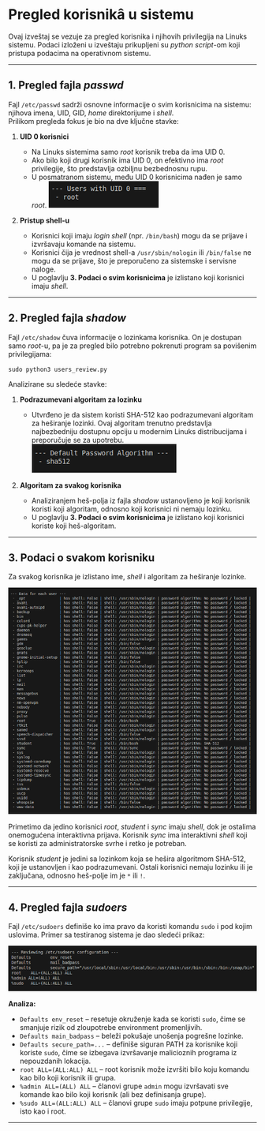 # Pregled korisnikâ u sistemu

Ovaj izveštaj se vezuje za pregled korisnika i njihovih privilegija na Linuks sistemu. Podaci izloženi u izveštaju prikupljeni su *python script*-om koji pristupa podacima na operativnom sistemu.

---

## 1. Pregled fajla *passwd*

Fajl `/etc/passwd` sadrži osnovne informacije o svim korisnicima na sistemu: njihova imena, UID, GID, *home* direktorijume i *shell*.  
Prilikom pregleda fokus je bio na dve ključne stavke:

1. **UID 0 korisnici**  
   - Na Linuks sistemima samo *root* korisnik treba da ima UID 0.  
   - Ako bilo koji drugi korisnik ima UID 0, on efektivno ima *root* privilegije, što predstavlja ozbiljnu bezbednosnu rupu.
   - U posmatranom sistemu, među UID 0 korisnicima nađen je samo *root*.
   ![](img/uid0.png)

2. **Pristup shell-u**  
   - Korisnici koji imaju *login shell* (npr. `/bin/bash`) mogu da se prijave i izvršavaju komande na sistemu.  
   - Korisnici čija je vrednost shell-a `/usr/sbin/nologin` ili `/bin/false` ne mogu da se prijave, što je preporučeno za sistemske i servisne naloge.  
   - U poglavlju **3. Podaci o svim korisnicima** je izlistano koji korisnici imaju *shell*.

---

## 2. Pregled fajla *shadow*

Fajl `/etc/shadow` čuva informacije o lozinkama korisnika. On je dostupan samo *root*-u, pa je za pregled bilo potrebno pokrenuti program sa povišenim privilegijama:

    sudo python3 users_review.py

Analizirane su sledeće stavke:

1. **Podrazumevani algoritam za lozinku**  
   - Utvrđeno je da sistem koristi SHA-512 kao podrazumevani algoritam za heširanje lozinki. Ovaj algoritam trenutno predstavlja najbezbedniju dostupnu opciju u modernim Linuks distribucijama i preporučuje se za upotrebu.  
   ![](img/default_hash.png)

2. **Algoritam za svakog korisnika**  
   - Analiziranjem heš-polja iz fajla *shadow* ustanovljeno je koji korisnik koristi koji algoritam, odnosno koji korisnici ni nemaju lozinku.
   - U poglavlju **3. Podaci o svim korisnicima** je izlistano koji korisnici koriste koji heš-algoritam. 

---

## 3. Podaci o svakom korisniku

Za svakog korisnika je izlistano ime, *shell* i algoritam za heširanje lozinke.

![](img/users_data.png)

Primetimo da jedino korisnici *root*, *student* i *sync* imaju *shell*, dok je ostalima onemogućena interaktivna prijava. Korisnik *sync* ima interaktivni *shell* koji se koristi za administratorske svrhe i retko je potreban.  

Korisnik *student* je jedini sa lozinkom koja se hešira algoritmom SHA-512, koji je ustanovljen i kao podrazumevani. Ostali korisnici nemaju lozinku ili je zaključana, odnosno heš-polje im je `*` ili `!`.

---

## 4. Pregled fajla *sudoers*

Fajl `/etc/sudoers` definiše ko ima pravo da koristi komandu `sudo` i pod kojim uslovima. Primer sa testiranog sistema je dao sledeći prikaz:

![](img/sudoers.png)

**Analiza:**

- `Defaults env_reset` – resetuje okruženje kada se koristi `sudo`, čime se smanjuje rizik od zloupotrebe environment promenljivih.  
- `Defaults main_badpass` – beleži pokušaje unošenja pogrešne lozinke.  
- `Defaults secure_path=...` – definiše siguran PATH za korisnike koji koriste `sudo`, čime se izbegava izvršavanje malicioznih programa iz nepouzdanih lokacija.  
- `root ALL=(ALL:ALL) ALL` – root korisnik može izvršiti bilo koju komandu kao bilo koji korisnik ili grupa.  
- `%admin ALL=(ALL) ALL` – članovi grupe `admin` mogu izvršavati sve komande kao bilo koji korisnik (ali bez definisanja grupe).  
- `%sudo ALL=(ALL:ALL) ALL` – članovi grupe `sudo` imaju potpune privilegije, isto kao i root.  

---